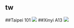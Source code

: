## tw
##Taipei 101
<img src="https://www.apple.com/tw/retail/taipei101/images/hero_large_2x.jpg"/>
##Xinyi A13
<img src="https://www.apple.com/tw/retail/xinyia13/images/hero_large_2x.jpg"/>
